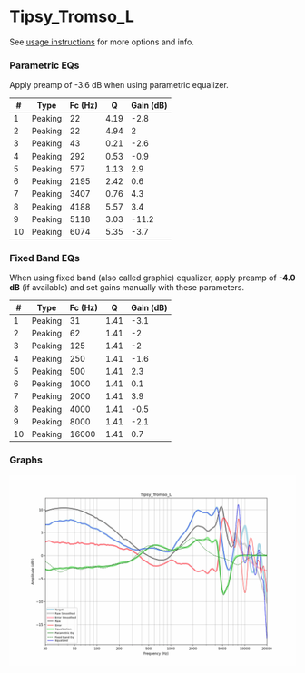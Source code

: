 # Tipsy_Tromso_L
See [usage instructions](https://github.com/jaakkopasanen/AutoEq#usage) for more options and info.

### Parametric EQs
Apply preamp of -3.6 dB when using parametric equalizer.

|   # | Type    |   Fc (Hz) |    Q |   Gain (dB) |
|-----|---------|-----------|------|-------------|
|   1 | Peaking |        22 | 4.19 |        -2.8 |
|   2 | Peaking |        22 | 4.94 |         2   |
|   3 | Peaking |        43 | 0.21 |        -2.6 |
|   4 | Peaking |       292 | 0.53 |        -0.9 |
|   5 | Peaking |       577 | 1.13 |         2.9 |
|   6 | Peaking |      2195 | 2.42 |         0.6 |
|   7 | Peaking |      3407 | 0.76 |         4.3 |
|   8 | Peaking |      4188 | 5.57 |         3.4 |
|   9 | Peaking |      5118 | 3.03 |       -11.2 |
|  10 | Peaking |      6074 | 5.35 |        -3.7 |

### Fixed Band EQs
When using fixed band (also called graphic) equalizer, apply preamp of **-4.0 dB** (if available) and set gains manually with these parameters.

|   # | Type    |   Fc (Hz) |    Q |   Gain (dB) |
|-----|---------|-----------|------|-------------|
|   1 | Peaking |        31 | 1.41 |        -3.1 |
|   2 | Peaking |        62 | 1.41 |        -2   |
|   3 | Peaking |       125 | 1.41 |        -2   |
|   4 | Peaking |       250 | 1.41 |        -1.6 |
|   5 | Peaking |       500 | 1.41 |         2.3 |
|   6 | Peaking |      1000 | 1.41 |         0.1 |
|   7 | Peaking |      2000 | 1.41 |         3.9 |
|   8 | Peaking |      4000 | 1.41 |        -0.5 |
|   9 | Peaking |      8000 | 1.41 |        -2.1 |
|  10 | Peaking |     16000 | 1.41 |         0.7 |

### Graphs
![](./Tipsy_Tromso_L.png)
